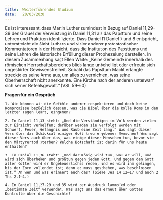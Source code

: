 ```yaml
---
title:  Weiterführendes Studium
date:   20/03/2020
---
```


Es ist interessant, dass Martin Luther zumindest in Bezug auf Daniel 11,29–39 den Gräuel der Verwüstung in Daniel 11,31 als das Papsttum und seine Lehren und Praktiken identifizierte. Dass Daniel 11 Daniel 7 und 8 entspricht, unterstreicht die Sicht Luthers und vieler anderer protestantischer Kommentatoren in der Hinsicht, dass die Institution des Papsttums und seine Lehren die historische Erfüllung dieser Prophezeiung darstellen. In diesem Zusammenhang sagt Ellen White: „Keine Gemeinde innerhalb des römischen Herrschaftsbereiches blieb lange unbehelligt oder erfreute sich ungestörter Gewissensfreiheit. Sobald das Papsttum Macht erlangte, streckte es seine Arme aus, um alles zu vernichten, was seine Oberherrschaft nicht anerkannte. Eine Kirche nach der anderen unterwarf sich seiner Befehlsgewalt.“ (VSL 59–60)

**Fragen für ein Gespräch**

`1. Wie können wir die Gefühle anderer respektieren und doch keine Kompromisse bezüglich dessen, was die Bibel über die Rolle Roms in den letzten Tagen lehrt, eingehen?`

`2. In Daniel 11,33 steht: „Und die Verständigen im Volk werden vielen zur Einsicht verhelfen; darüber werden sie verfolgt werden mit Schwert, Feuer, Gefängnis und Raub eine Zeit lang.“ Was sagt dieser Vers über das Schicksal einiger Gott treu ergebener Menschen? Was sagt dieser Vers auch über das, was einige dieser Menschen tun, bevor sie den Märtyrertod sterben? Welche Botschaft ist darin für uns heute enthalten?`

`3. In Daniel 11,36 steht: „Und der König wird tun, was er will, und wird sich überheben und großtun gegen jeden Gott. Und gegen den Gott aller Götter wird er Ungeheuerliches reden, und es wird ihm gelingen, bis der Zorn vollendet ist; denn es muss geschehen, was beschlossen ist.“ An wen und was erinnert euch das? (Siehe Jes 14,12–17 und auch 2 Ths 2,1–4.)`

`4. In Daniel 11,27.29 und 35 wird der Ausdruck lammo’ed oder „bestimmte Zeit“ verwendet. Was sagt uns das erneut über Gottes Kontrolle über die Geschichte?`